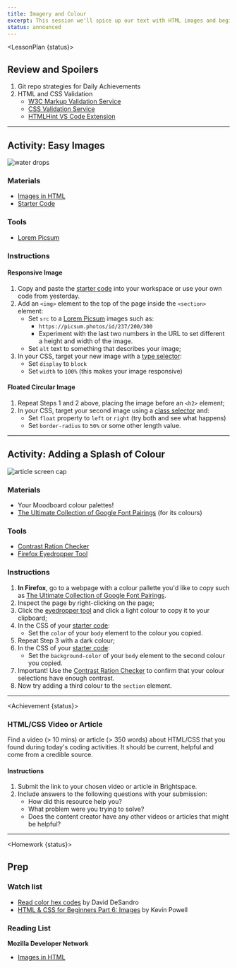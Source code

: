 ```yaml
---
title: Imagery and Colour
excerpt: This session we'll spice up our text with HTML images and begin implementing colour palettes.
status: announced
---
```


<script>
	import Homework from "$lib/components/Homework.svelte";
	import LessonPlan from "$lib/components/LessonPlan.svelte";
	import Achievement from "$lib/components/Achievement.svelte";
</script>

<LessonPlan {status}>

<h2>Review and Spoilers</h2>

1. Git repo strategies for Daily Achievements
2. HTML and CSS Validation
	- [W3C Markup Validation Service](https://validator.w3.org/)
	- [CSS Validation Service](https://jigsaw.w3.org/css-validator/)
	- [HTMLHint VS Code Extension](https://marketplace.visualstudio.com/items?itemName=HTMLHint.vscode-htmlhint)

---

<h2>Activity: Easy Images</h2>

![water drops](/images/html/water-drops-banner.png)

### Materials
- [Images in HTML](https://developer.mozilla.org/en-US/docs/Learn/HTML/Multimedia_and_embedding/Images_in_HTML)
- [Starter Code](https://github.com/sait-wbdv/dailies-f23/tree/main/2023-09-13-images-colour/01-wiki-starter)

### Tools
- [Lorem Picsum](https://picsum.photos/)

### Instructions
#### Responsive Image
1. Copy and paste the [starter code](https://github.com/sait-wbdv/dailies-f23/tree/main/2023-09-13-images-colour/01-wiki-starter) into your workspace or use your own code from yesterday.
2. Add an `<img>` element to the top of the page inside the `<section>` element:
	- Set `src` to a [Lorem Picsum](https://picsum.photos/) images such as:
		- `https://picsum.photos/id/237/200/300`
		- Experiment with the last two numbers in the URL to set different a height and width of the image.
	- Set `alt` text to something that describes your image;
3. In your CSS, target your new image with a [type selector](https://developer.mozilla.org/en-US/docs/Web/CSS/Type_selectors):
	- Set `display` to `block`
	- Set `width` to `100%` (this makes your image responsive)

#### Floated Circular Image
1. Repeat Steps 1 and 2 above, placing the image before an `<h2>` element;
2. In your CSS, target your second image using a [class selector](https://developer.mozilla.org/en-US/docs/Web/CSS/Class_selectors) and:
	- Set `float` property to `left` or `right` (try both and see what happens)
	- Set `border-radius` to `50%` or some other length value.

---

<h2>Activity: Adding a Splash of Colour</h2>

![article screen cap](/images/html/colour-banner.png)

### Materials
- Your Moodboard colour palettes!
- [The Ultimate Collection of Google Font Pairings](https://heyreliable.com/ultimate-google-font-pairings/) (for its colours)

### Tools
- [Contrast Ration Checker](https://contrast-ratio.com)
- [Firefox Eyedropper Tool](https://firefox-source-docs.mozilla.org/devtools-user/eyedropper/index.html)

### Instructions
1. **In Firefox**, go to a webpage with a colour pallette you'd like to copy such as [The Ultimate Collection of Google Font Pairings](https://heyreliable.com/ultimate-google-font-pairings/).
2. Inspect the page by right-clicking on the page;
3. Click the [eyedropper tool](https://firefox-source-docs.mozilla.org/devtools-user/eyedropper/index.html) and click a light colour to copy it to your clipboard;
4. In the CSS of your [starter code](https://github.com/sait-wbdv/dailies-f23/tree/main/2023-09-13-images-colour/01-wiki-starter):
	- Set the `color` of your `body` element to the colour you copied.
5. Repeat Step 3 with a dark colour;
6. In the CSS of your [starter code](https://github.com/sait-wbdv/dailies-f23/tree/main/2023-09-13-images-colour/01-wiki-starter):
	- Set the `background-color` of your `body` element to the second colour you copied.
7. Important! Use the [Contrast Ration Checker](https://contrast-ratio.com) to confirm that your colour selections have enough contrast.
8. Now try adding a third colour to the `section` element.

</LessonPlan>

---

<Achievement {status}>

### HTML/CSS Video or Article
Find a video (> 10 mins) or article (> 350 words) about HTML/CSS that you found during today's coding activities. It should be current, helpful and come from a credible source.

#### Instructions
1. Submit the link to your chosen video or article in Brightspace.
2. Include answers to the following questions with your submission:
	- How did this resource help you?
	- What problem were you trying to solve?
	- Does the content creator have any other videos or articles that might be helpful?

</Achievement>

---

<Homework {status}>

<h2>Prep</h2>

### Watch list
- [Read color hex codes](https://www.youtube.com/watch?v=eqZqx6lRPe0) by David DeSandro
- [HTML & CSS for Beginners Part 6: Images](https://www.youtube.com/watch?v=0xoztJCHpbQ) by Kevin Powell

### Reading List
**Mozilla Developer Network**
- [Images in HTML](https://developer.mozilla.org/en-US/docs/Learn/HTML/Multimedia_and_embedding/Images_in_HTML)

</Homework>

